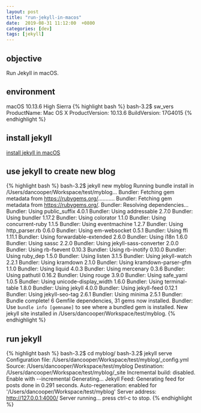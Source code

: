 ```yaml
---
layout: post
title: "run-jekyll-in-macos"
date:  2019-08-31 11:12:00  +0800
categories: [dev]
tags: [jekyll]
---
```


## objective
Run Jekyll in macOS.

## environment
macOS 10.13.6 High Sierra
{% highlight bash %}
bash-3.2$ sw_vers
ProductName:    Mac OS X
ProductVersion: 10.13.6
BuildVersion:   17G4015
{% endhighlight %}

## install jekyll
[install jekyll in macOS](2019-08-31-install-jekyll-in-macos.markdown)

## use jekyll to create new blog
{% highlight bash %}
bash-3.2$ jekyll new myblog
Running bundle install in /Users/dancooper/Workspace/test/myblog...
  Bundler: Fetching gem metadata from https://rubygems.org/...........
  Bundler: Fetching gem metadata from https://rubygems.org/.
  Bundler: Resolving dependencies...
  Bundler: Using public_suffix 4.0.1
  Bundler: Using addressable 2.7.0
  Bundler: Using bundler 1.17.2
  Bundler: Using colorator 1.1.0
  Bundler: Using concurrent-ruby 1.1.5
  Bundler: Using eventmachine 1.2.7
  Bundler: Using http_parser.rb 0.6.0
  Bundler: Using em-websocket 0.5.1
  Bundler: Using ffi 1.11.1
  Bundler: Using forwardable-extended 2.6.0
  Bundler: Using i18n 1.6.0
  Bundler: Using sassc 2.2.0
  Bundler: Using jekyll-sass-converter 2.0.0
  Bundler: Using rb-fsevent 0.10.3
  Bundler: Using rb-inotify 0.10.0
  Bundler: Using ruby_dep 1.5.0
  Bundler: Using listen 3.1.5
  Bundler: Using jekyll-watch 2.2.1
  Bundler: Using kramdown 2.1.0
  Bundler: Using kramdown-parser-gfm 1.1.0
  Bundler: Using liquid 4.0.3
  Bundler: Using mercenary 0.3.6
  Bundler: Using pathutil 0.16.2
  Bundler: Using rouge 3.9.0
  Bundler: Using safe_yaml 1.0.5
  Bundler: Using unicode-display_width 1.6.0
  Bundler: Using terminal-table 1.8.0
  Bundler: Using jekyll 4.0.0
  Bundler: Using jekyll-feed 0.12.1
  Bundler: Using jekyll-seo-tag 2.6.1
  Bundler: Using minima 2.5.1
  Bundler: Bundle complete! 6 Gemfile dependencies, 31 gems now installed.
  Bundler: Use `bundle info [gemname]` to see where a bundled gem is installed.
New jekyll site installed in /Users/dancooper/Workspace/test/myblog.
{% endhighlight %}

## run jekyll
{% highlight bash %}
bash-3.2$ cd myblog/
bash-3.2$ jekyll serve
Configuration file: /Users/dancooper/Workspace/test/myblog/_config.yml
            Source: /Users/dancooper/Workspace/test/myblog
       Destination: /Users/dancooper/Workspace/test/myblog/_site
 Incremental build: disabled. Enable with --incremental
      Generating... 
       Jekyll Feed: Generating feed for posts
                    done in 0.291 seconds.
 Auto-regeneration: enabled for '/Users/dancooper/Workspace/test/myblog'
    Server address: http://127.0.0.1:4000/
  Server running... press ctrl-c to stop.
{% endhighlight %}

